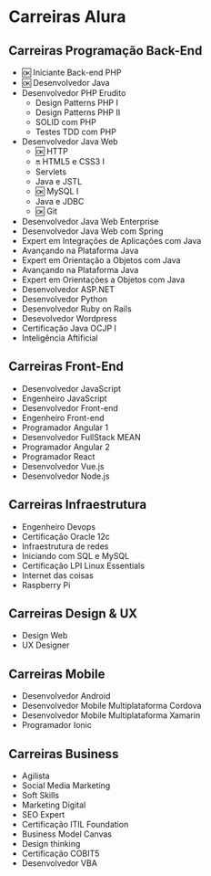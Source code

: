 # Carreiras Alura

## Carreiras Programação Back-End

- :ok: Iniciante Back-end PHP
- :ok: Desenvolvedor Java
- Desenvolvedor PHP Erudito
    - Design Patterns PHP I
    - Design Patterns PHP II
    - SOLID com PHP
    - Testes TDD com PHP
- Desenvolvedor Java Web
    - :ok: HTTP
    - :on: HTML5 e CSS3 I
    - Servlets
    - Java e JSTL
    - :ok: MySQL I
    - Java e JDBC
    - :ok: Git
- Desenvolvedor Java Web Enterprise
- Desenvolvedor Java Web com Spring
- Expert em Integrações de Aplicações com Java
- Avançando na Plataforma Java
- Expert em Orientação a Objetos com Java
- Avançando na Plataforma Java
- Expert em Orientações a Objetos com Java
- Desenvolvedor ASP.NET
- Desenvolvedor Python
- Desenvolvedor Ruby on Rails
- Desevolvedor Wordpress
- Certificação Java OCJP I
- Inteligência Aftificial

## Carreiras Front-End

- Desenvolvedor JavaScript
- Engenheiro JavaScript
- Desenvolvedor Front-end
- Engenheiro Front-end
- Programador Angular 1
- Desenvolvedor FullStack MEAN
- Programador Angular 2
- Programador React
- Desenvolvedor Vue.js
- Desenvolvedor Node.js

## Carreiras Infraestrutura

- Engenheiro Devops
- Certificação Oracle 12c
- Infraestrutura de redes
- Iniciando com SQL e MySQL
- Certificação LPI Linux Essentials
- Internet das coisas
- Raspberry Pi

## Carreiras Design & UX

- Design Web
- UX Designer

## Carreiras Mobile

- Desenvolvedor Android
- Desenvolvedor Mobile Multiplataforma Cordova
- Desenvolvedor Mobile Multiplataforma Xamarin
- Programador Ionic

## Carreiras Business

- Agilista
- Social Media Marketing
- Soft Skills
- Marketing Digital
- SEO Expert
- Certificação ITIL Foundation
- Business Model Canvas
- Design thinking
- Certificação COBIT5
- Desenvolvedor VBA
